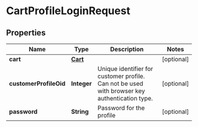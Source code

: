 
# CartProfileLoginRequest

## Properties
Name | Type | Description | Notes
------------ | ------------- | ------------- | -------------
**cart** | [**Cart**](Cart.md) |  |  [optional]
**customerProfileOid** | **Integer** | Unique identifier for customer profile.  Can not be used with browser key authentication type. |  [optional]
**password** | **String** | Password for the profile |  [optional]



